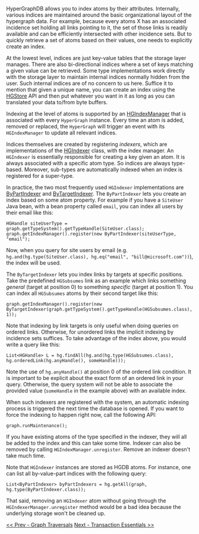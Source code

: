 HyperGraphDB allows you to index atoms by their attributes. Internally, various indices are maintained around the basic organizational layout of the hypergraph data. For example, because every atoms X has an associated incidence set holding all links pointing to it, the set of those links is readily available and can be efficiently intersected with other incidence sets. But to quickly retrieve a set of atoms based on their values, one needs to explicitly create an index.

At the lowest level, indices are just key-value tables that the storage layer manages. There are also bi-directional indices where a set of keys matching a given value can be retrieved. Some type implementations work directly with the storage layer to maintain internal indices normally hidden from the user. Such internal indices are of no concern to us here. Suffice it to mention that given a unique name, you can create an index using the [HGStore](http://www.kobrix.com/javadocs/hgcore/org/hypergraphdb/HGStore.html) API and then put whatever you want in it as long as you can translated your data to/from byte buffers.

Indexing at the level of atoms is supported by an [HGIndexManager](http://www.kobrix.com/javadocs/hgcore/org/hypergraphdb/HGIndexManager.html) that is associated with every `HyperGraph` instance. Every time an atom is added, removed or replaced, the `HyperGraph` will trigger an event with its `HGIndexManager` to update all relevant indices.

Indices themselves are created by registering _indexers_, which are implementations of the [HGIndexer](http://www.kobrix.com/javadocs/hgcore/org/hypergraphdb/indexing/HGIndexer.html) class, with the index manager. An `HGIndexer` is essentially responsible for creating a key given an atom. It is always associated with a specific atom type. So indices are always type-based. Moreover, sub-types are automatically indexed when an index is registered for a super-type.

In practice, the two most frequently used `HGIndexer` implementations are [ByPartIndexer](http://www.kobrix.com/javadocs/hgcore/org/hypergraphdb/indexing/ByPartIndexer.html) and [ByTargetIndexer](http://www.kobrix.com/javadocs/hgcore/org/hypergraphdb/indexing/ByTargetIndexer.html). The `ByPartIndexer` lets you create an index based on some atom property. For example if you have a `SiteUser` Java bean, with a bean property called `email`, you can index all users by their email like this:

```
HGHandle siteUserType = graph.getTypeSystem().getTypeHandle(SiteUser.class);
graph.getIndexManager().register(new ByPartIndexer(siteUserType, "email");
```

Now, when you query for site users by email (e.g. `hg.and(hg.type(SiteUser.class), hg.eq("email", "bill@microsoft.com"))`), the index will be used.

The `ByTargetIndexer` lets you index links by targets at specific positions. Take the predefined `HGSubsumes` link as an example which links something _general_ (target at position 0) to something _specific_ (target at position 1). You can index all `HGSubsumes` atoms by their second target like this:

```
graph.getIndexManager().register(new ByTargetIndexer(graph.getTypeSystem().getTypeHandle(HGSubsumes.class), 1));
```

Note that indexing by link targets is only useful when doing queries on ordered links. Otherwise, for unordered links the implicit indexing by incidence sets suffices. To take advantage of the index above, you would write a query like this:

```
List<HGHandle> L = hg.findAll(hg.and(hg.type(HGSubsumes.class), hg.orderedLink(hg.anyHandle(), someHandle)));
```

Note the use of `hg.anyHandle()` at position 0 of the ordered link condition. It is important to be explicit about the exact form of an ordered link in your query. Otherwise, the query system will not be able to associate the provided value (`someHandle` in the example above) with an available index.

When such indexers are registered with the system, an automatic indexing process is triggered the next time the database is opened. If you want to force the indexing to happen right now, call the following API:

```
graph.runMaintenance();
```

If you have existing atoms of the type specified in the indexer, they will all be added to the index and this can take some time. Indexer can also be removed by calling `HGIndexManager.unregister`. Remove an indexer doesn't take much time.

Note that `HGIndexer` instances are stored as HGDB atoms. For instance, one can list all by-value-part indices with the following query:

```
List<ByPartIndexer> byPartIndexers = hg.getAll(graph, hg.type(ByPartIndexer.class));
```

That said, removing an `HGIndexer` atom without going through the `HGIndexerManager.unregister` method would be a bad idea because the underlying storage won't be cleaned up.

[<< Prev - Graph Traversals](IntroGraphTraversals.md)  [Next - Transaction Essentials >>](IntroTransactions.md)